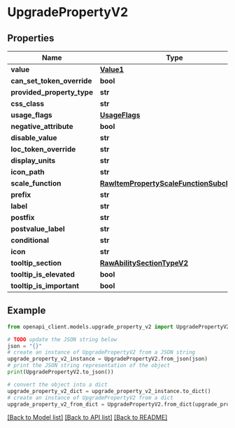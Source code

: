 # UpgradePropertyV2


## Properties

Name | Type | Description | Notes
------------ | ------------- | ------------- | -------------
**value** | [**Value1**](Value1.md) |  | [optional] 
**can_set_token_override** | **bool** |  | [optional] 
**provided_property_type** | **str** |  | [optional] 
**css_class** | **str** |  | [optional] 
**usage_flags** | [**UsageFlags**](UsageFlags.md) |  | [optional] 
**negative_attribute** | **bool** |  | [optional] 
**disable_value** | **str** |  | [optional] 
**loc_token_override** | **str** |  | [optional] 
**display_units** | **str** |  | [optional] 
**icon_path** | **str** |  | [optional] 
**scale_function** | [**RawItemPropertyScaleFunctionSubclassV2**](RawItemPropertyScaleFunctionSubclassV2.md) |  | [optional] 
**prefix** | **str** |  | [optional] 
**label** | **str** |  | [optional] 
**postfix** | **str** |  | [optional] 
**postvalue_label** | **str** |  | [optional] 
**conditional** | **str** |  | [optional] 
**icon** | **str** |  | [optional] 
**tooltip_section** | [**RawAbilitySectionTypeV2**](RawAbilitySectionTypeV2.md) |  | [optional] 
**tooltip_is_elevated** | **bool** |  | [optional] 
**tooltip_is_important** | **bool** |  | [optional] 

## Example

```python
from openapi_client.models.upgrade_property_v2 import UpgradePropertyV2

# TODO update the JSON string below
json = "{}"
# create an instance of UpgradePropertyV2 from a JSON string
upgrade_property_v2_instance = UpgradePropertyV2.from_json(json)
# print the JSON string representation of the object
print(UpgradePropertyV2.to_json())

# convert the object into a dict
upgrade_property_v2_dict = upgrade_property_v2_instance.to_dict()
# create an instance of UpgradePropertyV2 from a dict
upgrade_property_v2_from_dict = UpgradePropertyV2.from_dict(upgrade_property_v2_dict)
```
[[Back to Model list]](../README.md#documentation-for-models) [[Back to API list]](../README.md#documentation-for-api-endpoints) [[Back to README]](../README.md)


